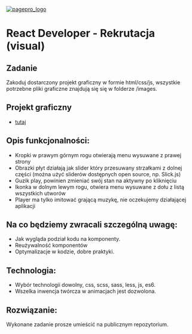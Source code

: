 [![pagepro_logo](https://gitlab.com/uploads/-/system/group/avatar/7222498/rclogo.png?width=64)](https://restaurantclub.pl/)

# React Developer - Rekrutacja (visual)

## Zadanie
Zakoduj dostarczony projekt graficzny w formie html/css/js, wszystkie potrzebne pliki graficzne znajdują się się w folderze /images.

## Projekt graficzny
* [tutaj](https://www.figma.com/file/3ioDpce6hHIYScUDBRCtbE/player-APP-mobile)

## Opis funkcjonalności:
* Kropki w prawym górnym rogu otwierają menu wysuwane z prawej strony
* Obrazki płyt działają jak slider który przesuwany strzałkami z dolnej części (można użyć sliderów dostępnych open source, np. Slick.js)
* Guzik play, powinien zmieniać swój stan na aktywny po kliknięciu
* Ikonka w dolnym lewym rogu, otwiera menu wysuwane z dołu z listą wszystkich utworów
* Player ma tylko imitować grającą muzykę, nie oczekujemy działającej aplikacji

## Na co będziemy zwracali szczególną uwagę:
* Jak wygląda podział kodu na komponenty.
* Reużywalność komponentów
* Optymalizacje w kodzie, dobre praktyki.

## Technologia:
* Wybór technologii dowolny, css, scss, sass, less, js, es6.  
* Wszelka inwencja twórcza w animacjach jest dozwolona.

## Rozwiązanie:

Wykonane zadanie prosze umieścić na publicznym repozytorium.
